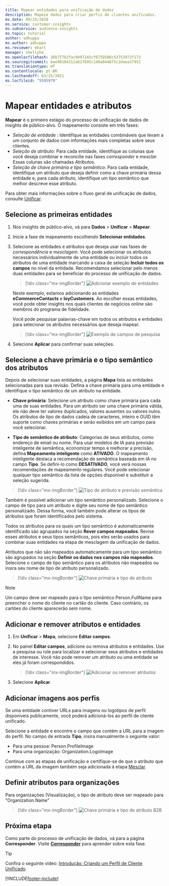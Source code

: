```yaml
---
title: Mapear entidades para unificação de dados
description: Mapeie dados para criar perfis de clientes unificados.
ms.date: 09/25/2020
ms.service: customer-insights
ms.subservice: audience-insights
ms.topic: tutorial
author: adkuppa
ms.author: adkuppa
ms.reviewer: mhart
manager: shellyha
ms.openlocfilehash: 36b7f7b2fac9497245cf6759506c53753972f173
ms.sourcegitcommit: bae40184312ab27b95c140a044875c2daea37951
ms.translationtype: HT
ms.contentlocale: pt-BR
ms.lasthandoff: 03/15/2021
ms.locfileid: "5595979"
---
```

# <a name="map-entities-and-attributes"></a>Mapear entidades e atributos

**Mapear** é o primeiro estágio do processo de unificação de dados de insights de público-alvo. O mapeamento consiste em três fases:

- *Seleção de entidade* : Identifique as entidades combináveis que levam a um conjunto de dados com informações mais completas sobre seus clientes.
- *Seleção de atributo*: Para cada entidade, identifique as colunas que você deseja combinar e reconcilie nas fases *corresponder* e *mesclar*. Essas colunas são chamadas *Atributos*.
- *Seleção de chave primária e tipo semântico*: Para cada entidade, identifique um atributo que deseja definir como a chave primária dessa entidade e, para cada atributo, identifique um tipo semântico que melhor descreve esse atributo.

Para obter mais informações sobre o fluxo geral de unificação de dados, consulte [Unificar](data-unification.md).

## <a name="select-the-first-entities"></a>Selecione as primeiras entidades

1. Nos insights de público-alvo, vá para **Dados** > **Unificar** > **Mapear**.

2. Inicie a fase de mapeamento escolhendo **Selecionar entidades**.

3. Selecione as entidades e atributos que deseja usar nas fases de *correspondência* e *mesclagem*. Você pode selecionar os atributos necessários individualmente de uma entidade ou incluir todos os atributos de uma entidade marcando a caixa de seleção **Incluir todos os campos** no nível da entidade. Recomendamos selecionar pelo menos duas entidades para se beneficiar do processo de unificação de dados.

   > [!div class="mx-imgBorder"]
   > ![Adicionar exemplo de entidades](media/data-manager-configure-map-add-entities-example.png "Adicionar exemplo de entidades")

   Neste exemplo, estamos adicionando as entidades **eCommerceContacts** e **loyCustomers**. Ao escolher essas entidades, você pode obter insights nos quais clientes de negócios online são membros do programa de fidelidade.
   
   Você pode pesquisar palavras-chave em todos os atributos e entidades para selecionar os atributos necessários que deseja mapear.
   
     > [!div class="mx-imgBorder"]
   > ![Exemplo de campos de pesquisa](media/data-manager-configure-map-search-fields-example.png "Exemplo de campos de pesquisa")

4. Selecione **Aplicar** para confirmar suas seleções.

## <a name="select-primary-key-and-semantic-type-for-attributes"></a>Selecione a chave primária e o tipo semântico dos atributos

Depois de selecionar suas entidades, a página **Mapa** lista as entidades selecionadas para sua revisão. Defina a chave primária para uma entidade e identifique o tipo semântico de um atributo na entidade.

- **Chave primária**: Selecione um atributo como chave primária para cada uma de suas entidades. Para um atributo ser uma chave primária válida, ele não deve ter valores duplicados, valores ausentes ou valores nulos. Os atributos de tipo de dados cadeia de caracteres, inteiro e GUID têm suporte como chaves primárias e serão exibidos em um campo para você selecionar.

- **Tipo de semântico de atributo**: Categorias de seus atributos, como endereço de email ou nome. Para usar modelos de IA para previsão inteligente de semântica, economizar tempo e melhorar a precisão, defina **Mapeamento inteligente** como **ATIVADO**. O mapeamento inteligente destaca a recomendação de semântica baseada em IA no campo **Tipo**. Se defini-lo como **DESATIVADO**, você verá nossas recomendações de mapeamento regulares. Você pode selecionar qualquer tipo semântico da lista de opções disponível e substituir a seleção sugerida.

> [!div class="mx-imgBorder"]
> ![Tipo de atributo e previsão semântica](media/data-manager-configure-map-add-attributes-semantic-prediction.png "Tipo de atributo e previsão semântica")

Também é possível adicionar um tipo semântico personalizado. Selecione o campo de tipo para um atributo e digite seu nome de tipo semântico personalizado. Dessa forma, você também pode alterar os tipos de atributos que foram identificados pelo sistema.

Todos os atributos para os quais um tipo semântico é automaticamente identificado são agrupados na seção **Rever campos mapeados**. Revise esses atributos e seus tipos semânticos, pois eles serão usados para combinar suas entidades na etapa de mesclagem da unificação de dados.

Atributos que não são mapeados automaticamente para um tipo semântico são agrupados na seção **Definir os dados nos campos não mapeados**. Selecione o campo de tipo semântico para os atributos não mapeados ou insira seu nome de tipo de atributo personalizado.

> [!div class="mx-imgBorder"]
> ![Chave primária e tipo de atributo](media/data-manager-configure-map-add-attributes.png "Chave primária e tipo de atributo")

> [!NOTE]
> Um campo deve ser mapeado para o tipo semântico Person.FullName para preencher o nome do cliente no cartão do cliente. Caso contrário, os cartões do cliente aparecerão sem nome. 

## <a name="add-and-remove-attributes-and-entities"></a>Adicionar e remover atributos e entidades

1. Em **Unificar** > **Mapa**, selecione **Editar campos**.

2. No painel **Editar campos**, adicione ou remova atributos e entidades. Use a pesquisa ou role para localizar e selecionar seus atributos e entidades de interesse. Você não pode remover um atributo ou uma entidade se eles já foram correspondidos.

   > [!div class="mx-imgBorder"]
   > ![Adicionar ou remover atributos](media/configure-data-map-edit.png "Adicionar ou remover atributos")

3. Selecione **Aplicar**.

## <a name="add-images-to-profiles"></a>Adicionar imagens aos perfis

Se uma entidade contiver URLs para imagens ou logotipos de perfil disponíveis publicamente, você poderá adicioná-los ao perfil de cliente unificado.

Selecione a entidade e encontre o campo que contém a URL para a imagem do perfil. No campo de entrada **Tipo**, insira manualmente o seguinte valor: 
- Para uma pessoa: Person.ProfileImage
- Para uma organização: Organization.LogoImage

Continue com as etapas de unificação e certifique-se de que o atributo que contém a URL da imagem também seja adicionada à etapa [Mesclar](merge-entities.md).

## <a name="set-attributes-for-organizations"></a>Definir atributos para organizações

Para organizações (Visualização), o tipo de atributo deve ser mapeado para "Organization.Name"
> [!div class="mx-imgBorder"]
> ![Chave primária e tipo de atributo B2B](media/configure-data-map-edit-b2b.png "Chave primária e tipo de atributo B2B")

## <a name="next-step"></a>Próxima etapa

Como parte do processo de unificação de dados, vá para a página **Corresponder**. Visite [**Corresponder**](match-entities.md) para aprender sobre esta fase.

> [!TIP]
> Confira o seguinte vídeo: [Introdução: Criando um Perfil de Cliente Unificado](https://youtu.be/oBfGEhucAxs).


[!INCLUDE[footer-include](../includes/footer-banner.md)]